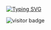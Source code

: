 
[![Typing SVG](https://readme-typing-svg.demolab.com?font=Fira+Code&pause=1000&random=false&width=435&lines=Hi+,+👋+I'm+Vladimir+Balabanov+)](https://git.io/typing-svg)


![visitor badge](https://visitor-badge.laobi.icu/badge?page_id=jwenjian.visitor-badge&left_color=red&right_color=green&left_text=My%20Page%20Visitors)

